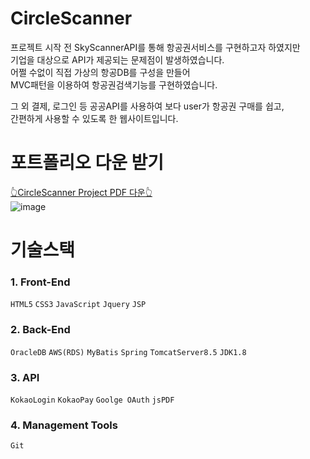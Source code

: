 # CircleScanner
프로젝트 시작 전 SkyScannerAPI를 통해 항공권서비스를 구현하고자 하였지만<br>
기업을 대상으로 API가 제공되는 문제점이 발생하였습니다.<br>
어쩔 수없이 직접 가상의 항공DB를 구성을 만들어<br>
MVC패턴을 이용하여 항공권검색기능를 구현하였습니다.<br>

그 외 결제, 로그인 등 공공API를 사용하여 보다 user가 항공권 구매를 쉽고,<br>
간편하게 사용할 수 있도록 한 웹사이트입니다.

# 포트폴리오 다운 받기
<a href="https://github.com/rim-D/201012-201207_CircleScanner/files/5852896/201012-201207_CircleScanner_jsp_Spring.pdf">👆CircleScanner Project PDF 다운👆</a><br>
![image](https://user-images.githubusercontent.com/48913713/105430701-6fc60e80-5c97-11eb-9952-f1e9e1b59f3f.png)


# 기술스택
### 1. Front-End
`HTML5` `CSS3` `JavaScript` `Jquery` `JSP`

### 2. Back-End
`OracleDB` `AWS(RDS)` `MyBatis` `Spring` `TomcatServer8.5` `JDK1.8`

### 3. API
`KokaoLogin` `KokaoPay` `Goolge OAuth` `jsPDF`

### 4. Management Tools
`Git`
